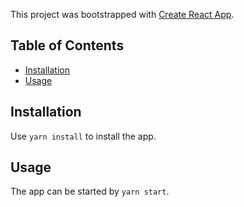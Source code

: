 This project was bootstrapped with [Create React App](https://github.com/facebookincubator/create-react-app).

## Table of Contents

* [Installation](#installation)
* [Usage](#usage)

## Installation

Use `yarn install` to install the app.

## Usage

The app can be started by `yarn start`.
